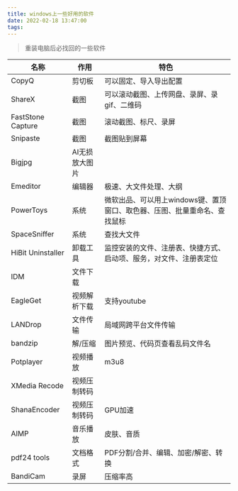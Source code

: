 ```yaml
---
title: windows上一些好用的软件
date: 2022-02-18 13:47:00
tags:
---
```

> 重装电脑后必找回的一些软件
<!-- more -->
| 名称 | 作用 | 特色 |
| --- | --- | --- |
| CopyQ | 剪切板 | 可以固定、导入导出配置 |
| ShareX | 截图 | 可以滚动截图、上传网盘、录屏、录gif、二维码 |
| FastStone Capture | 截图 | 滚动截图、标尺、录屏 |
| Snipaste | 截图 | 截图贴到屏幕 |
| Bigjpg | AI无损放大图片 |   |
| Emeditor | 编辑器 | 极速、大文件处理、大纲 |
| PowerToys | 系统 | 微软出品、可以用上windows键、置顶窗口、取色器、压图、批量重命名、查找鼠标 |
| SpaceSniffer | 系统 | 查找大文件 |
| HiBit Uninstaller | 卸载工具 | 监控安装的文件、注册表、快捷方式、启动项、服务，对文件、注册表定位 |
| IDM | 文件下载 |   |
| EagleGet | 视频解析下载 | 支持youtube |
| LANDrop | 文件传输 | 局域网跨平台文件传输 |
| bandzip | 解/压缩 | 图片预览、代码页查看乱码文件名 |
| Potplayer | 视频播放 | m3u8 |
| XMedia Recode | 视频压制转码 |   |
| ShanaEncoder | 视频压制转码 | GPU加速 |
| AIMP | 音乐播放 | 皮肤、音质 |
| pdf24 tools | 文档格式 | PDF分割/合并、编辑、加密/解密、转换 |
| BandiCam | 录屏 | 压缩率高 |